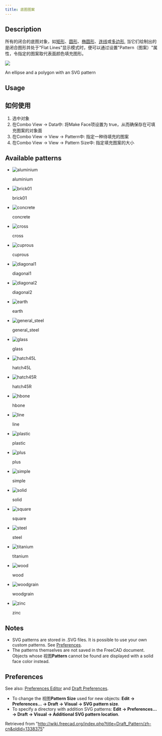 ```yaml
---
title: 底图图案
---
```

## Description

所有的闭合的底图对象，如[矩形](/Draft_Rectangle "Draft Rectangle")、[圆形](/Draft_Circle "Draft Circle")、[椭圆形](/Draft_Ellipse "Draft Ellipse")、[连线](/Draft_Wire "Draft Wire")或[多边形](/Draft_Polygon "Draft Polygon"), 当它们绘制出的是闭合图形并处于"Flat Lines"显示模式时，便可以通过设置"Pattern（图案）"属性，令指定的图案取代表面颜色填充图形。

![](/images/DraftPatternSample.png)

An ellipse and a polygon with an SVG pattern

## Usage

## 如何使用

1. 选中对象
2. 在Combo View → Data中: 将Make Face项设置为 true，从而确保存在可填充图案的对象面
3. 在Combo View → View → Pattern中: 指定一种待填充的图案
4. 在Combo View → View → Pattern Size中: 指定填充图案的大小

## Available patterns

* ![aluminium](/images/Aluminium.svg)

  aluminium
* ![brick01](/images/Brick01.svg)

  brick01
* ![concrete](/images/Concrete.svg)

  concrete
* ![cross](/images/Cross.svg)

  cross
* ![cuprous](/images/Cuprous.svg)

  cuprous
* ![diagonal1](/images/Diagonal1.svg)

  diagonal1
* ![diagonal2](/images/Diagonal2.svg)

  diagonal2
* ![earth](/images/Earth.svg)

  earth
* ![general_steel](/images/General_steel.svg)

  general\_steel
* ![glass](/images/Glass.svg)

  glass
* ![hatch45L](/images/Hatch45L.svg)

  hatch45L
* ![hatch45R](/images/Hatch45R.svg)

  hatch45R
* ![hbone](/images/Hbone.svg)

  hbone
* ![line](/images/Line.svg)

  line
* ![plastic](/images/Plastic.svg)

  plastic
* ![plus](/images/Plus.svg)

  plus
* ![simple](/images/Simple.svg)

  simple
* ![solid](/images/Solid.svg)

  solid
* ![square](/images/Square.svg)

  square
* ![steel](/images/Steel.svg)

  steel
* ![titanium](/images/Titanium.svg)

  titanium
* ![wood](/images/Wood.svg)

  wood
* ![woodgrain](/images/Woodgrain.svg)

  woodgrain
* ![zinc](/images/Zinc.svg)

  zinc

## Notes

* SVG patterns are stored in .SVG files. It is possible to use your own custom patterns. See [Preferences](#Preferences).
* The patterns themselves are not saved in the FreeCAD document. Objects whose 视图**Pattern** cannot be found are displayed with a solid face color instead.

## Preferences

See also: [Preferences Editor](/Preferences_Editor "Preferences Editor") and [Draft Preferences](/Draft_Preferences "Draft Preferences").

* To change the 视图**Pattern Size** used for new objects: **Edit → Preferences... → Draft → Visual → SVG pattern size**.
* To specify a directory with addition SVG patterns: **Edit → Preferences... → Draft → Visual → Additional SVG pattern location**.

Retrieved from "<http://wiki.freecad.org/index.php?title=Draft_Pattern/zh-cn&oldid=1338375>"